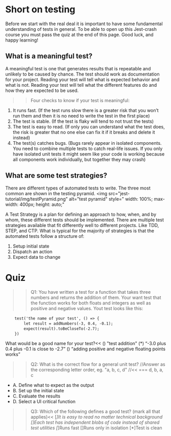 # Short on testing
Before we start with the real deal it is important to have some fundamental understanding of tests in general. To be able to open up this Jest-crash course you must pass the quiz at the end of this page. Good luck, and happy learning! 

## What is a meaningful test?
A meaningful test is one that generates results that is repeatable and unlikely to be caused by chance. The test should work as documentation for your project. Reading your test will tell what is expected behavior and what is not. Reading your test will tell what the different features do and how they are expected to be used.
>> Four checks to know if your test is meaningful:
1. It runs fast. (If the test runs slow there is a greater risk that you won’t run them and then it is no need to write the test in the first place)
2. The test is stable. (If the test is flaky will tend to not trust the tests)
3. The test is easy to read. (If only you can understand what the test does, the risk is greater that no one else can fix it if it breaks and delete it instead)
4. The test(s) catches bugs. (Bugs rarely appear in isolated components. You need to combine multiple tests to catch real-life issues. If you only have isolated unit tests it might seem like your code is working because all components work individually, but together they may crash)

## What are some test strategies?
There are different types of automated tests to write. The three most common are shown in the testing pyramid. 
<img src="jest-tutorial/img/testPyramid.png"
        alt="test pyramid"
        style=" width: 100%;
                max-width: 400px;
                height: auto;"
> 
A Test Strategy is a plan for defining an approach to how, when, and by whom, these different tests should be implemented. There are multiple test strategies available that fit differently well to different projects. Like TDD, STEP, and CTP. What is typical for the majority of strategies is that the automated tests follow a structure of:
1. Setup initial state
2. Dispatch an action
3. Expect data to change

# Quiz
>>Q1: You have written a test for a function that takes three numbers and returns the addition of them. Your want test that the function works for both floats and integers as well as positive and negative values. Yout test looks like this: 
```
    test('the name of your test', () => {
        let result = addNumbers(-3, 0.4, -0.1);
        expect(result).toBeCloseTo(-2.7);
    })
```
What would be a good name for your test?<<
() "test addition"
(*) “-3.0 plus 0.4 plus -0.1 is close to -2.7”
() “adding positive and negative floating points works”

>>Q2: What is the correct flow for a general unit test? //Answer as the corresponding letter order, eg. "a, b, c, d" //<<
=== d, b, a, c
- A. Define what to expect as the output
- B. Set up the initial state
- C. Evaluate the results
- D. Select a UI critical function

>>Q3: Which of the following defines a good test? (mark all that applies)<<
[*]It is easy to read no matter technical background
[]Each test has independent blobs of code instead of shared test utilities
[*]Runs fast 
[]Runs only in isolation
[*]Test is clean 





